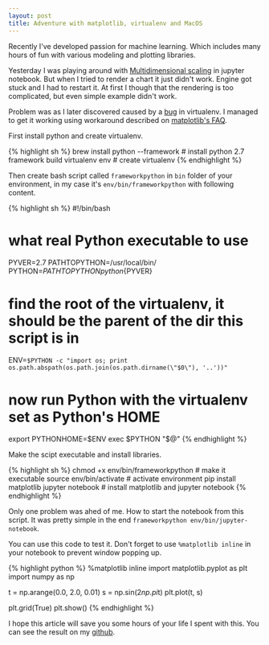 ```yaml
---
layout: post
title: Adventure with matplotlib, virtualenv and MacOS
---
```


Recently I've developed passion for machine learning. Which includes many hours of fun with various modeling and plotting libraries.

Yesterday I was playing around with [Multidimensional scaling](http://scikit-learn.org/stable/modules/generated/sklearn.manifold.MDS.html) in jupyter notebook. But when I tried to render a chart it just didn't work.
Engine got stuck and I had to restart it. At first I though that the rendering is too complicated, but even simple example didn't work.

Problem was as I later discovered caused by a [bug](https://github.com/pypa/virtualenv/issues/54) in virtualenv. I managed to get it working using workaround described on [matplotlib's FAQ](http://matplotlib.org/devdocs/faq/virtualenv_faq.html#osx).

First install python and create virtualenv.

{% highlight sh %}
brew install python --framework # install python 2.7 framework build
virtualenv env # create virtualenv
{% endhighlight %}

Then create bash script called `frameworkpython` in `bin` folder of your environment, in my case it's `env/bin/frameworkpython` with following content.

{% highlight sh %}
#!/bin/bash

# what real Python executable to use
PYVER=2.7
PATHTOPYTHON=/usr/local/bin/
PYTHON=${PATHTOPYTHON}python${PYVER}

# find the root of the virtualenv, it should be the parent of the dir this script is in
ENV=`$PYTHON -c "import os; print os.path.abspath(os.path.join(os.path.dirname(\"$0\"), '..'))"`

# now run Python with the virtualenv set as Python's HOME
export PYTHONHOME=$ENV
exec $PYTHON "$@"
{% endhighlight %}

Make the scipt executable and install libraries.

{% highlight sh %}
chmod +x env/bin/frameworkpython # make it executable
source env/bin/activate # activate environment
pip install matplotlib jupyter notebook # install matplotlib and jupyter notebook
{% endhighlight %}

Only one problem was ahed of me. How to start the notebook from this script. It was pretty simple in the end `frameworkpython env/bin/jupyter-notebook`.

You can use this code to test it. Don't forget to use `%matplotlib inline` in your notebook to prevent window popping up.

{% highlight python %}
%matplotlib inline
import matplotlib.pyplot as plt
import numpy as np

t = np.arange(0.0, 2.0, 0.01)
s = np.sin(2*np.pi*t)
plt.plot(t, s)

plt.grid(True)
plt.show()
{% endhighlight %}

I hope this article will save you some hours of your life I spent with this. You can see the result on my [github](https://github.com/stlk/datatalks/blob/master/instagram/mds.ipynb).
